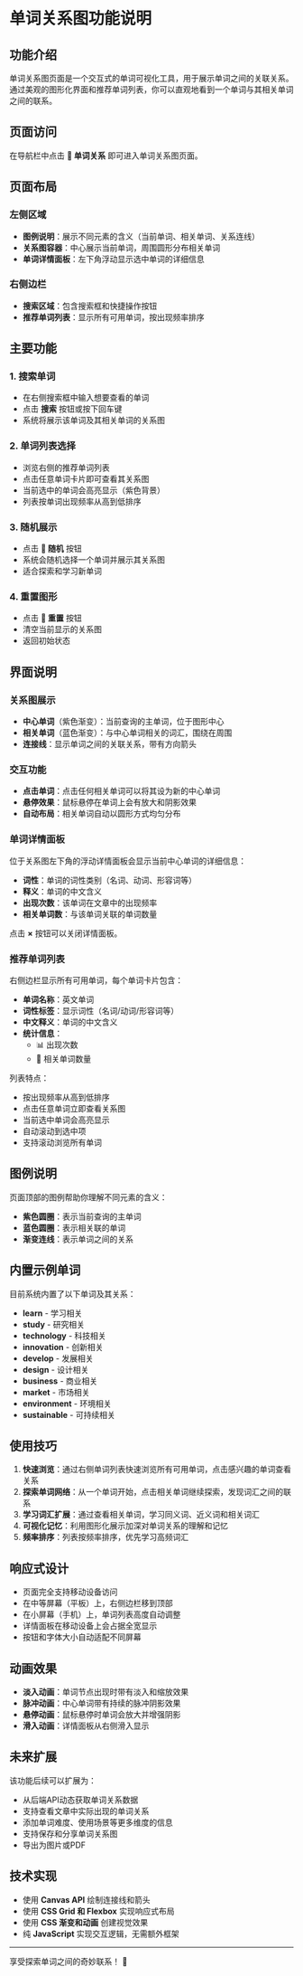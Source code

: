 # 单词关系图功能说明

## 功能介绍

单词关系图页面是一个交互式的单词可视化工具，用于展示单词之间的关联关系。通过美观的图形化界面和推荐单词列表，你可以直观地看到一个单词与其相关单词之间的联系。

## 页面访问

在导航栏中点击 **🔗 单词关系** 即可进入单词关系图页面。

## 页面布局

### 左侧区域
- **图例说明**：展示不同元素的含义（当前单词、相关单词、关系连线）
- **关系图容器**：中心展示当前单词，周围圆形分布相关单词
- **单词详情面板**：左下角浮动显示选中单词的详细信息

### 右侧边栏
- **搜索区域**：包含搜索框和快捷操作按钮
- **推荐单词列表**：显示所有可用单词，按出现频率排序

## 主要功能

### 1. 搜索单词
- 在右侧搜索框中输入想要查看的单词
- 点击 **搜索** 按钮或按下回车键
- 系统将展示该单词及其相关单词的关系图

### 2. 单词列表选择
- 浏览右侧的推荐单词列表
- 点击任意单词卡片即可查看其关系图
- 当前选中的单词会高亮显示（紫色背景）
- 列表按单词出现频率从高到低排序

### 3. 随机展示
- 点击 **🎲 随机** 按钮
- 系统会随机选择一个单词并展示其关系图
- 适合探索和学习新单词

### 4. 重置图形
- 点击 **🔄 重置** 按钮
- 清空当前显示的关系图
- 返回初始状态

## 界面说明

### 关系图展示
- **中心单词**（紫色渐变）：当前查询的主单词，位于图形中心
- **相关单词**（蓝色渐变）：与中心单词相关的词汇，围绕在周围
- **连接线**：显示单词之间的关联关系，带有方向箭头

### 交互功能
- **点击单词**：点击任何相关单词可以将其设为新的中心单词
- **悬停效果**：鼠标悬停在单词上会有放大和阴影效果
- **自动布局**：相关单词自动以圆形方式均匀分布

### 单词详情面板
位于关系图左下角的浮动详情面板会显示当前中心单词的详细信息：
- **词性**：单词的词性类别（名词、动词、形容词等）
- **释义**：单词的中文含义
- **出现次数**：该单词在文章中的出现频率
- **相关单词数**：与该单词关联的单词数量

点击 **×** 按钮可以关闭详情面板。

### 推荐单词列表
右侧边栏显示所有可用单词，每个单词卡片包含：
- **单词名称**：英文单词
- **词性标签**：显示词性（名词/动词/形容词等）
- **中文释义**：单词的中文含义
- **统计信息**：
  - 📊 出现次数
  - 🔗 相关单词数量

列表特点：
- 按出现频率从高到低排序
- 点击任意单词立即查看关系图
- 当前选中单词会高亮显示
- 自动滚动到选中项
- 支持滚动浏览所有单词

## 图例说明

页面顶部的图例帮助你理解不同元素的含义：
- **紫色圆圈**：表示当前查询的主单词
- **蓝色圆圈**：表示相关联的单词
- **渐变连线**：表示单词之间的关系

## 内置示例单词

目前系统内置了以下单词及其关系：
- **learn** - 学习相关
- **study** - 研究相关
- **technology** - 科技相关
- **innovation** - 创新相关
- **develop** - 发展相关
- **design** - 设计相关
- **business** - 商业相关
- **market** - 市场相关
- **environment** - 环境相关
- **sustainable** - 可持续相关

## 使用技巧

1. **快速浏览**：通过右侧单词列表快速浏览所有可用单词，点击感兴趣的单词查看关系
2. **探索单词网络**：从一个单词开始，点击相关单词继续探索，发现词汇之间的联系
3. **学习词汇扩展**：通过查看相关单词，学习同义词、近义词和相关词汇
4. **可视化记忆**：利用图形化展示加深对单词关系的理解和记忆
5. **频率排序**：列表按频率排序，优先学习高频词汇

## 响应式设计

- 页面完全支持移动设备访问
- 在中等屏幕（平板）上，右侧边栏移到顶部
- 在小屏幕（手机）上，单词列表高度自动调整
- 详情面板在移动设备上会占据全宽显示
- 按钮和字体大小自动适配不同屏幕

## 动画效果

- **淡入动画**：单词节点出现时带有淡入和缩放效果
- **脉冲动画**：中心单词带有持续的脉冲阴影效果
- **悬停动画**：鼠标悬停时单词会放大并增强阴影
- **滑入动画**：详情面板从右侧滑入显示

## 未来扩展

该功能后续可以扩展为：
- 从后端API动态获取单词关系数据
- 支持查看文章中实际出现的单词关系
- 添加单词难度、使用场景等更多维度的信息
- 支持保存和分享单词关系图
- 导出为图片或PDF

## 技术实现

- 使用 **Canvas API** 绘制连接线和箭头
- 使用 **CSS Grid 和 Flexbox** 实现响应式布局
- 使用 **CSS 渐变和动画** 创建视觉效果
- 纯 **JavaScript** 实现交互逻辑，无需额外框架

---

享受探索单词之间的奇妙联系！ 🎯

